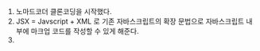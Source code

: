 1. 노마드코더 클론코딩을 시작했다.
2. JSX = Javscript + XML 로 기존 자바스크립트의 확장 문법으로 자바스크립트 내부에 마크업 코드를 작성할 수 있게 해준다.
3. 
